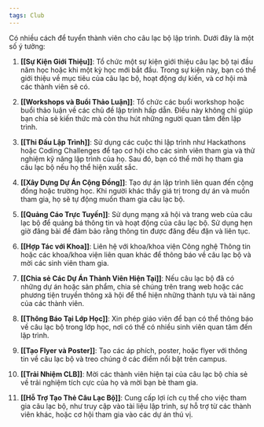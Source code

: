```yaml
---
tags: Club
---
```

Có nhiều cách để tuyển thành viên cho câu lạc bộ lập trình. Dưới đây là một số ý tưởng:

1. **[[Sự Kiện Giới Thiệu]]**: Tổ chức một sự kiện giới thiệu câu lạc bộ tại đầu năm học hoặc khi một kỳ học mới bắt đầu. Trong sự kiện này, bạn có thể giới thiệu về mục tiêu của câu lạc bộ, hoạt động dự kiến, và cơ hội mà các thành viên sẽ có.

2. **[[Workshops và Buổi Thảo Luận]]**: Tổ chức các buổi workshop hoặc buổi thảo luận về các chủ đề lập trình hấp dẫn. Điều này không chỉ giúp bạn chia sẻ kiến thức mà còn thu hút những người quan tâm đến lập trình.

3. **[[Thi Đấu Lập Trình]]**: Sử dụng các cuộc thi lập trình như Hackathons hoặc Coding Challenges để tạo cơ hội cho các sinh viên tham gia và thử nghiệm kỹ năng lập trình của họ. Sau đó, bạn có thể mời họ tham gia câu lạc bộ nếu họ thể hiện xuất sắc.

4. **[[Xây Dựng Dự Án Cộng Đồng]]**: Tạo dự án lập trình liên quan đến cộng đồng hoặc trường học. Khi người khác thấy giá trị trong dự án và muốn tham gia, họ sẽ tự động muốn tham gia câu lạc bộ.

5. **[[Quảng Cáo Trực Tuyến]]**: Sử dụng mạng xã hội và trang web của câu lạc bộ để quảng bá thông tin và hoạt động của câu lạc bộ. Sử dụng hẹn giờ đăng bài để đảm bảo rằng thông tin được đăng đều đặn và liên tục.

6. **[[Hợp Tác với Khoa]]**: Liên hệ với khoa/khoa viện Công nghệ Thông tin hoặc các khoa/khoa viện liên quan khác để thông báo về câu lạc bộ và mời các sinh viên tham gia.

7. **[[Chia sẻ Các Dự Án Thành Viên Hiện Tại]]**: Nếu câu lạc bộ đã có những dự án hoặc sản phẩm, chia sẻ chúng trên trang web hoặc các phương tiện truyền thông xã hội để thể hiện những thành tựu và tài năng của các thành viên.

8. **[[Thông Báo Tại Lớp Học]]**: Xin phép giáo viên để bạn có thể thông báo về câu lạc bộ trong lớp học, nơi có thể có nhiều sinh viên quan tâm đến lập trình.

9. **[[Tạo Flyer và Poster]]**: Tạo các áp phích, poster, hoặc flyer với thông tin về câu lạc bộ và treo chúng ở các điểm nổi bật trên campus.

10. **[[Trải Nhiệm CLB]]**: Mời các thành viên hiện tại của câu lạc bộ chia sẻ về trải nghiệm tích cực của họ và mời bạn bè tham gia.

11. **[[Hỗ Trợ Tạo Thẻ Câu Lạc Bộ]]**: Cung cấp lợi ích cụ thể cho việc tham gia câu lạc bộ, như truy cập vào tài liệu lập trình, sự hỗ trợ từ các thành viên khác, hoặc cơ hội tham gia vào các dự án thú vị.

